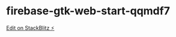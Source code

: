 # firebase-gtk-web-start-qqmdf7

[Edit on StackBlitz ⚡️](https://stackblitz.com/edit/firebase-gtk-web-start-qqmdf7)